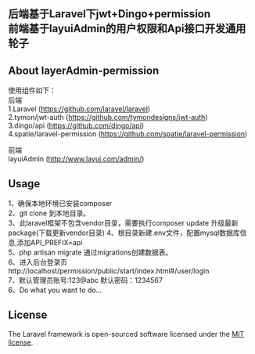 <p align="center">
<h2>
后端基于Laravel下jwt+Dingo+permission <br>
前端基于layuiAdmin的用户权限和Api接口开发通用轮子
</h2>
</p>

## About layerAdmin-permission
使用组件如下： <br>
后端 <br>
1.Laravel (https://github.com/laravel/laravel) <br>
2.tymon/jwt-auth (https://github.com/tymondesigns/jwt-auth)  <br>
3.dingo/api (https://github.com/dingo/api) <br>
4.spatie/laravel-permission (https://github.com/spatie/laravel-permission) <br>

前端 <br>
layuiAdmin (http://www.layui.com/admin/)
## Usage
1、确保本地环境已安装composer<br>
2、git clone 到本地目录。<br>
3、此laravel框架不包含vendor目录，需要执行composer update 升级最新package(下载更新vendor目录)
4、根目录新建.env文件，配置mysql数据库信息,添加API_PREFIX=api <br>
5、php artisan migrate 通过migrations创建数据表。<br>
6、进入后台登录页http://localhost/permission/public/start/index.html#/user/login <br>
7、默认管理员账号:123@abc  默认密码：1234567 <br>
6、Do what you want to do...
## License

The Laravel framework is open-sourced software licensed under the [MIT license](https://opensource.org/licenses/MIT).
